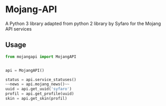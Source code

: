 Mojang-API
==========

A Python 3 library adapted from python 2 library by Syfaro for the Mojang API services 

## Usage

```python
from mojangapi import MojangAPI


api = MojangAPI()

status = api.service_statuses()
~~news = api.mojang_news()~~
uuid = api.get_uuid('syfaro')
profil = api.get_profile(uuid)
skin = api.get_skin(profil)
```
